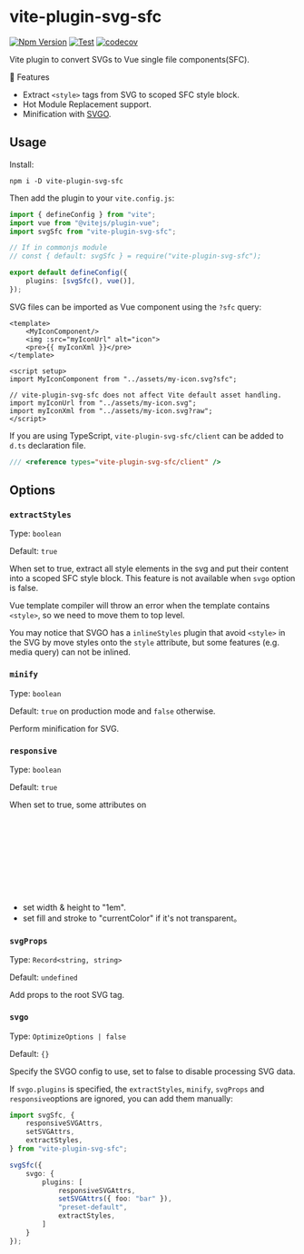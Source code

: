 # vite-plugin-svg-sfc

[![Npm Version](https://img.shields.io/npm/v/vite-plugin-svg-sfc)](https://www.npmjs.com/package/vite-plugin-svg-sfc)
[![Test](https://github.com/Kaciras/vite-plugin-svg-sfc/actions/workflows/test.yml/badge.svg)](https://github.com/Kaciras/vite-plugin-svg-sfc/actions/workflows/test.yml)
[![codecov](https://codecov.io/gh/Kaciras/vite-plugin-svg-sfc/branch/master/graph/badge.svg?token=LJ6ZXPWJWP)](https://codecov.io/gh/Kaciras/vite-plugin-svg-sfc)

Vite plugin to convert SVGs to Vue single file components(SFC).

🚀 Features

* Extract `<style>` tags from SVG to scoped SFC style block.
* Hot Module Replacement support.
* Minification with [SVGO](https://github.com/svg/svgo).

## Usage

Install:

```
npm i -D vite-plugin-svg-sfc
```

Then add the plugin to your `vite.config.js`:

```typescript
import { defineConfig } from "vite";
import vue from "@vitejs/plugin-vue";
import svgSfc from "vite-plugin-svg-sfc";

// If in commonjs module
// const { default: svgSfc } = require("vite-plugin-svg-sfc");

export default defineConfig({
	plugins: [svgSfc(), vue()],
});
```

SVG files can be imported as Vue component using the `?sfc` query:

```vue
<template>
    <MyIconComponent/>
    <img :src="myIconUrl" alt="icon">
    <pre>{{ myIconXml }}</pre>
</template>

<script setup>
import MyIconComponent from "../assets/my-icon.svg?sfc";

// vite-plugin-svg-sfc does not affect Vite default asset handling.
import myIconUrl from "../assets/my-icon.svg";
import myIconXml from "../assets/my-icon.svg?raw";
</script>
```

If you are using TypeScript, `vite-plugin-svg-sfc/client` can be added to `d.ts` declaration file.

```typescript
/// <reference types="vite-plugin-svg-sfc/client" />
```

## Options

### `extractStyles`

Type: `boolean`

Default: `true`

When set to true, extract all style elements in the svg and put their content into a scoped SFC style block. This feature is not available when `svgo` option is false.

Vue template compiler will throw an error when the template contains `<style>`, so we need to move them to top level.

You may notice that SVGO has a `inlineStyles` plugin that avoid `<style>` in the SVG by move styles onto the `style` attribute, but some features (e.g. media query) can not be inlined.

### `minify`

Type: `boolean`

Default: `true` on production mode and `false` otherwise.

Perform minification for SVG.

### `responsive`

Type: `boolean`

Default: `true`

When set to true, some attributes on <svg> will be replaced with reactive value:

* set width & height to "1em".
* set fill and stroke to "currentColor" if it's not transparent。

### `svgProps`

Type: `Record<string, string>`

Default: `undefined`

Add props to the root SVG tag.

### `svgo`

Type: `OptimizeOptions | false`

Default: `{}`

Specify the SVGO config to use, set to false to disable processing SVG data.

If `svgo.plugins` is specified, the `extractStyles`, `minify`, `svgProps` and `responsive`options are ignored, you can add them manually:

```typescript
import svgSfc, {
	responsiveSVGAttrs,
	setSVGAttrs,
	extractStyles,
} from "vite-plugin-svg-sfc";

svgSfc({
	svgo: {
		plugins: [
			responsiveSVGAttrs,
			setSVGAttrs({ foo: "bar" }),
			"preset-default",
			extractStyles,
		]
	}
});
```
